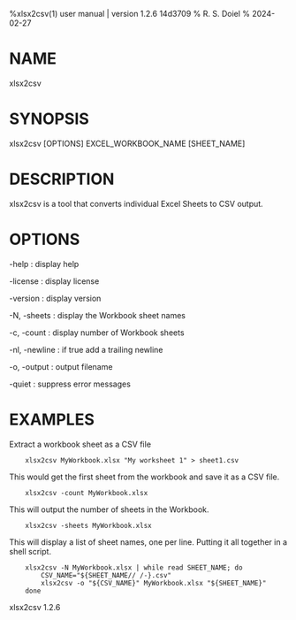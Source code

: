 %xlsx2csv(1) user manual | version 1.2.6 14d3709
% R. S. Doiel
% 2024-02-27

# NAME

xlsx2csv

# SYNOPSIS

xlsx2csv [OPTIONS] EXCEL_WORKBOOK_NAME [SHEET_NAME]

# DESCRIPTION

xlsx2csv is a tool that converts individual Excel Sheets to CSV output.

# OPTIONS

-help
: display help

-license
: display license

-version
: display version

-N, -sheets
: display the Workbook sheet names

-c, -count
: display number of Workbook sheets

-nl, -newline
: if true add a trailing newline

-o, -output
: output filename

-quiet
: suppress error messages


# EXAMPLES

Extract a workbook sheet as a CSV file

~~~
    xlsx2csv MyWorkbook.xlsx "My worksheet 1" > sheet1.csv
~~~

This would get the first sheet from the workbook and save it as a CSV file.

~~~
    xlsx2csv -count MyWorkbook.xlsx
~~~


This will output the number of sheets in the Workbook.

~~~
    xlsx2csv -sheets MyWorkbook.xlsx
~~~

This will display a list of sheet names, one per line.
Putting it all together in a shell script.

~~~
	xlsx2csv -N MyWorkbook.xlsx | while read SHEET_NAME; do
    	CSV_NAME="${SHEET_NAME// /-}.csv"
    	xlsx2csv -o "${CSV_NAME}" MyWorkbook.xlsx "${SHEET_NAME}" 
	done
~~~

xlsx2csv 1.2.6


